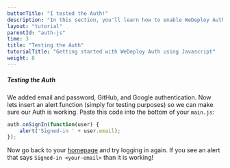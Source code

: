 ```yaml
---
buttonTitle: "I tested the Auth!"
description: "In this section, you'll learn how to enable WeDeploy Auth on your application."
layout: "tutorial"
parentId: "auth-js"
time: 3
title: "Testing the Auth"
tutorialTitle: "Getting started with WeDeploy Auth using Javascript"
weight: 8
---
```


##### Testing the Auth

We added email and password, GitHub, and Google authentication. Now lets insert an alert function (simply for testing purposes) so we can make sure our Auth is working. Paste this code into the bottom of your `main.js`:

```javascript
auth.onSignIn(function(user) {
	alert('Signed-in ' + user.email);
});
```

Now go back to your [homepage](http://tutorial-auth-js.wedeploy.me) and try logging in again. If you see an alert that says `Signed-in <your-email>` than it is working! 


      
